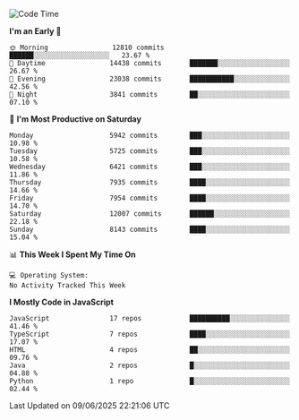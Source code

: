 <!--START_SECTION:waka-->
![Code Time](http://img.shields.io/badge/Code%20Time-3%2C498%20hrs%2059%20mins-blue)

**I'm an Early 🐤** 

```text
🌞 Morning                12810 commits       ██████░░░░░░░░░░░░░░░░░░░   23.67 % 
🌆 Daytime                14438 commits       ███████░░░░░░░░░░░░░░░░░░   26.67 % 
🌃 Evening                23038 commits       ███████████░░░░░░░░░░░░░░   42.56 % 
🌙 Night                  3841 commits        ██░░░░░░░░░░░░░░░░░░░░░░░   07.10 % 
```
📅 **I'm Most Productive on Saturday** 

```text
Monday                   5942 commits        ███░░░░░░░░░░░░░░░░░░░░░░   10.98 % 
Tuesday                  5725 commits        ███░░░░░░░░░░░░░░░░░░░░░░   10.58 % 
Wednesday                6421 commits        ███░░░░░░░░░░░░░░░░░░░░░░   11.86 % 
Thursday                 7935 commits        ████░░░░░░░░░░░░░░░░░░░░░   14.66 % 
Friday                   7954 commits        ████░░░░░░░░░░░░░░░░░░░░░   14.70 % 
Saturday                 12007 commits       ██████░░░░░░░░░░░░░░░░░░░   22.18 % 
Sunday                   8143 commits        ████░░░░░░░░░░░░░░░░░░░░░   15.04 % 
```


📊 **This Week I Spent My Time On** 

```text
💻 Operating System: 
No Activity Tracked This Week
```

**I Mostly Code in JavaScript** 

```text
JavaScript               17 repos            ██████████░░░░░░░░░░░░░░░   41.46 % 
TypeScript               7 repos             ████░░░░░░░░░░░░░░░░░░░░░   17.07 % 
HTML                     4 repos             ██░░░░░░░░░░░░░░░░░░░░░░░   09.76 % 
Java                     2 repos             █░░░░░░░░░░░░░░░░░░░░░░░░   04.88 % 
Python                   1 repo              █░░░░░░░░░░░░░░░░░░░░░░░░   02.44 % 
```




 Last Updated on 09/06/2025 22:21:06 UTC
<!--END_SECTION:waka-->

<!--
**likaiqiang/likaiqiang** is a ✨ _special_ ✨ repository because its `README.md` (this file) appears on your GitHub profile.

Here are some ideas to get you started:

- 🔭 I’m currently working on ...
- 🌱 I’m currently learning ...
- 👯 I’m looking to collaborate on ...
- 🤔 I’m looking for help with ...
- 💬 Ask me about ...
- 📫 How to reach me: ...
- 😄 Pronouns: ...
- ⚡ Fun fact: ...
-->

